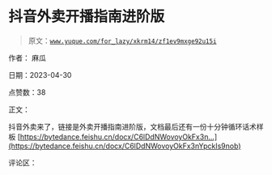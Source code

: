 # 抖音外卖开播指南进阶版

> 原文：[`www.yuque.com/for_lazy/xkrm14/zf1ev9mxge92u15i`](https://www.yuque.com/for_lazy/xkrm14/zf1ev9mxge92u15i)

作者： 麻瓜

日期：2023-04-30

点赞数：38

正文：

抖音外卖来了，链接是外卖开播指南进阶版，文档最后还有一份十分钟循环话术样板 [https://bytedance.feishu.cn/docx/C6lDdNWovoyOkFx3n...](https://bytedance.feishu.cn/docx/C6lDdNWovoyOkFx3nYpckIs9nob)

评论区：



